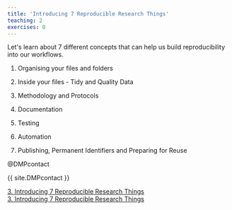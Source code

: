 ```yaml
---
title: 'Introducing 7 Reproducible Research Things'
teaching: 2
exercises: 0
---
```


Let's learn about 7 different concepts that can help us build reproducibility into our workflows.

 1. Organising your files and folders

 2. Inside your files - Tidy and Quality Data

 3. Methodology and Protocols

 4. Documentation

 5. Testing

 6. Automation

 7. Publishing, Permanent Identifiers and Preparing for Reuse

@DMPcontact

{{ site.DMPcontact }}


<div class="accordion accordion-flush" id="accordionFlush09">
  <div class="accordion-item">
    <div class="accordion-header" id="flush-heading4">
        <a href="risks.md">3. Introducing 7 Reproducible Research Things</a>
    </div>
<!--/div.accordion-header-->
        
  </div>
<!--/div.accordion-item-->
</div>

<div class="accordion accordion-flush" id="accordionFlush10">
  <div class="accordion-item">
    <div class="accordion-header" id="flush-heading4">
        <a href="risks.html">3. Introducing 7 Reproducible Research Things</a>
    </div>
<!--/div.accordion-header-->
        
  </div>
<!--/div.accordion-item-->
</div>